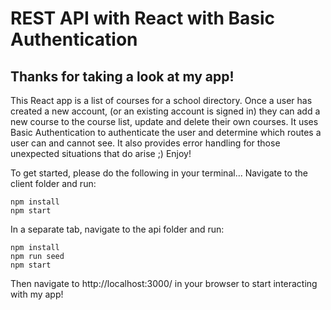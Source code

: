 # REST API with React with Basic Authentication

## Thanks for taking a look at my app! 
This React app is a list of courses for a school directory. 
Once a user has created a new account, (or an existing account is signed in) they can add a new course to the course list, update and delete their own courses. It uses Basic Authentication to authenticate the user and determine which routes a user can and cannot see. It also provides error handling for those unexpected situations that do arise ;) Enjoy!

To get started, please do the following in your terminal...
Navigate to the client folder and run:
```
npm install
npm start
```

In a separate tab, navigate to the api folder and run:
```
npm install
npm run seed
npm start
```

Then navigate to http://localhost:3000/ in your browser to start interacting with my app!
